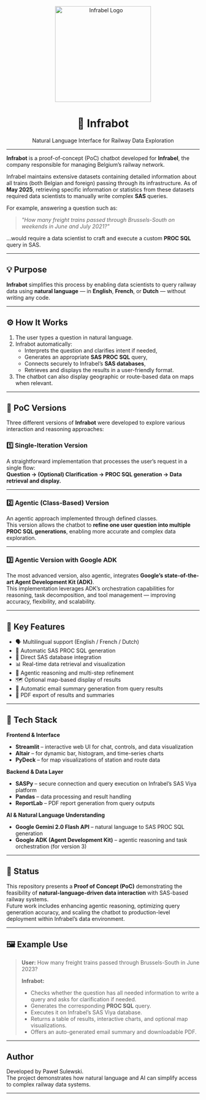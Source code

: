 <p align="center">
  <img src="https://upload.wikimedia.org/wikipedia/commons/thumb/a/a5/Infrabel_logo.svg/1024px-Infrabel_logo.svg.png" alt="Infrabel Logo" width="250"/>
</p>

<h1 align="center">🚆 Infrabot</h1>
<p align="center">Natural Language Interface for Railway Data Exploration</p>

---

**Infrabot** is a proof-of-concept (PoC) chatbot developed for **Infrabel**, the company responsible for managing Belgium’s railway network.  

Infrabel maintains extensive datasets containing detailed information about all trains (both Belgian and foreign) passing through its infrastructure. As of **May 2025**, retrieving specific information or statistics from these datasets required data scientists to manually write complex **SAS** queries.  

For example, answering a question such as:  
> *"How many freight trains passed through Brussels-South on weekends in June and July 2021?"*  

…would require a data scientist to craft and execute a custom **PROC SQL** query in SAS.

---

## 💡 Purpose

**Infrabot** simplifies this process by enabling data scientists to query railway data using **natural language** — in **English**, **French**, or **Dutch** — without writing any code.

---

## ⚙️ How It Works

1. The user types a question in natural language.  
2. Infrabot automatically:
   - Interprets the question and clarifies intent if needed,  
   - Generates an appropriate **SAS PROC SQL** query,  
   - Connects securely to Infrabel’s **SAS databases**,  
   - Retrieves and displays the results in a user-friendly format.  
3. The chatbot can also display geographic or route-based data on maps when relevant.

---

## 🧩 PoC Versions

Three different versions of **Infrabot** were developed to explore various interaction and reasoning approaches:

### **1️⃣ Single-Iteration Version**
A straightforward implementation that processes the user’s request in a single flow:  
**Question → (Optional) Clarification → PROC SQL generation → Data retrieval and display.**

---

### **2️⃣ Agentic (Class-Based) Version**
An agentic approach implemented through defined classes.  
This version allows the chatbot to **refine one user question into multiple PROC SQL generations**, enabling more accurate and complex data exploration.

---

### **3️⃣ Agentic Version with Google ADK**
The most advanced version, also agentic, integrates **Google’s state-of-the-art Agent Development Kit (ADK)**.  
This implementation leverages ADK’s orchestration capabilities for reasoning, task decomposition, and tool management — improving accuracy, flexibility, and scalability.

---

## 🚀 Key Features

- 🗣️ Multilingual support (English / French / Dutch)  
- 🤖 Automatic SAS PROC SQL generation  
- 🔗 Direct SAS database integration  
- 📊 Real-time data retrieval and visualization  
- 🧠 Agentic reasoning and multi-step refinement  
- 🗺️ Optional map-based display of results  
- 📧 Automatic email summary generation from query results  
- 📄 PDF export of results and summaries  

---

## 🧱 Tech Stack

**Frontend & Interface**
- **Streamlit** – interactive web UI for chat, controls, and data visualization  
- **Altair** – for dynamic bar, histogram, and time-series charts  
- **PyDeck** – for map visualizations of station and route data  

**Backend & Data Layer**
- **SASPy** – secure connection and query execution on Infrabel’s SAS Viya platform  
- **Pandas** – data processing and result handling  
- **ReportLab** – PDF report generation from query outputs  

**AI & Natural Language Understanding**
- **Google Gemini 2.0 Flash API** – natural language to SAS PROC SQL generation  
- **Google ADK (Agent Development Kit)** – agentic reasoning and task orchestration (for version 3)

---

## 📍 Status

This repository presents a **Proof of Concept (PoC)** demonstrating the feasibility of **natural-language-driven data interaction** with SAS-based railway systems.  
Future work includes enhancing agentic reasoning, optimizing query generation accuracy, and scaling the chatbot to production-level deployment within Infrabel’s data environment.

---

## 🖼️ Example Use

> **User:** How many freight trains passed through Brussels-South in June 2023?  
>  
> **Infrabot:**
> - Checks whether the question has all needed information to write a query and asks for clarification if needed.
> - Generates the corresponding **PROC SQL** query.  
> - Executes it on Infrabel’s SAS Viya database.  
> - Returns a table of results, interactive charts, and optional map visualizations.  
> - Offers an auto-generated email summary and downloadable PDF.

---

## Author

Developed by Paweł Sulewski.  
The project demonstrates how natural language and AI can simplify access to complex railway data systems.

---

